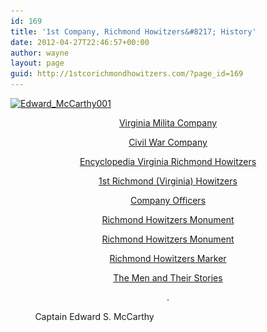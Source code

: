 ```yaml
---
id: 169
title: '1st Company, Richmond Howitzers&#8217; History'
date: 2012-04-27T22:46:57+00:00
author: wayne
layout: page
guid: http://1stcorichmondhowitzers.com/?page_id=169
---
```

[<img class="alignleft wp-image-588" src="/wp-content/uploads/2012/04/Edward_McCarthy001-223x300.jpg" alt="Edward_McCarthy001" width="308" height="414" srcset="/wp-content/uploads/2012/04/Edward_McCarthy001-223x300.jpg 223w, /wp-content/uploads/2012/04/Edward_McCarthy001-763x1024.jpg 763w" sizes="(max-width: 308px) 100vw, 308px" />](/wp-content/uploads/2012/04/Edward_McCarthy001.jpg)

<p style="text-align: center;">
  <a title="Richmond Howitzers – Militia service" href="/richmond-howitzers-militia-service.html">Virginia Milita Company</a>
</p>

<p style="text-align: center;">
  <a title="Richmond Howitzers – Civil War service" href="/richmond-howitzers-civil-war-service.html">Civil War Company</a>
</p>

<p style="text-align: center;">
  <a href="http://www.encyclopediavirginia.org/Richmond_Howitzers">Encyclopedia Virginia Richmond Howitzers</a>
</p>

<p style="text-align: center;">
  <a href="http://www.civilwarintheeast.com/CSA/VA/VA-1st-Richmond-Howitzers.php" target="_blank">1st Richmond (Virginia) Howitzers</a>
</p>

<p style="text-align: center;">
  <a title="Richmond Howitzers – Commanders" href="/richmond-howitzers-commanders.html">Company Officers</a>
</p>

<p style="text-align: center;">
  <a href="/wp-content/uploads/2012/04/RHMonument2_0.jpg">Richmond Howitzers Monument</a>
</p>

<p style="text-align: center;">
  <a href="http://www.hmdb.org/Marker.asp?Marker=13971">Richmond Howitzers Monument</a>
</p>

<p style="text-align: center;">
  <a href="/wp-content/uploads/2012/04/GBMarker.jpg">Richmond Howitzers Marker</a>
</p>

<p style="text-align: center;">
  <a title="The Men and Their Stories page" href="/the-men-and-their-stories-page.html">The Men and Their Stories</a>
</p>

<p style="text-align: center;">
  .
</p>

<p style="text-align: left;">
            Captain Edward S. McCarthy
</p>
